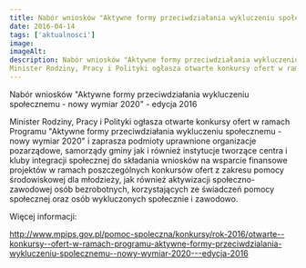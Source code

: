 ```yaml
---
title: Nabór wniosków "Aktywne formy przeciwdziałania wykluczeniu społecznemu - nowy wymiar 2020"
date: 2016-04-14
tags: ['aktualnosci']
image:
imageAlt:
description: Nabór wniosków "Aktywne formy przeciwdziałania wykluczeniu społecznemu - nowy wymiar 2020" - edycja 2016
Minister Rodziny, Pracy i Polityki ogłasza otwarte konkursy ofert w ramach Programu "Aktywne formy przeciwdziałania wykluczeniu społecznemu [...]
---
```

Nabór wniosków "Aktywne formy przeciwdziałania wykluczeniu społecznemu - nowy wymiar 2020" - edycja 2016

Minister Rodziny, Pracy i Polityki ogłasza otwarte konkursy ofert w ramach Programu "Aktywne formy przeciwdziałania wykluczeniu społecznemu - nowy wymiar 2020" i zaprasza podmioty uprawnione organizacje pozarządowe, samorządy gminy jak i również instytucje tworzące centra i kluby integracji społecznej do składania wniosków na wsparcie finansowe projektów w ramach poszczególnych konkursów ofert z zakresu pomocy środowiskowej dla młodzieży, jak również aktywizacji społeczno-zawodowej osób bezrobotnych, korzystających ze świadczeń pomocy społecznej oraz osób wykluczonych społecznie i zawodowo.

Więcej informacji:

http://www.mpips.gov.pl/pomoc-spoleczna/konkursy/rok-2016/otwarte--konkursy--ofert-w-ramach-programu-aktywne-formy-przeciwdzialania-wykluczeniu-spolecznemu--nowy-wymiar-2020---edycja-2016